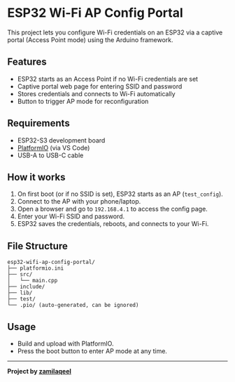 # ESP32 Wi-Fi AP Config Portal

This project lets you configure Wi-Fi credentials on an ESP32 via a captive portal (Access Point mode) using the Arduino framework.

## Features

- ESP32 starts as an Access Point if no Wi-Fi credentials are set
- Captive portal web page for entering SSID and password
- Stores credentials and connects to Wi-Fi automatically
- Button to trigger AP mode for reconfiguration

## Requirements

- ESP32-S3 development board
- [PlatformIO](https://platformio.org/) (via VS Code)
- USB-A to USB-C cable

## How it works

1. On first boot (or if no SSID is set), ESP32 starts as an AP (`test_config`).
2. Connect to the AP with your phone/laptop.
3. Open a browser and go to `192.168.4.1` to access the config page.
4. Enter your Wi-Fi SSID and password.
5. ESP32 saves the credentials, reboots, and connects to your Wi-Fi.

## File Structure

```
esp32-wifi-ap-config-portal/
├── platformio.ini
├── src/
│   └── main.cpp
├── include/
├── lib/
├── test/
└── .pio/ (auto-generated, can be ignored)
```

## Usage

- Build and upload with PlatformIO.
- Press the boot button to enter AP mode at any time.

---

**Project by [zamilaqeel](https://github.com/zamilaqeel)**

